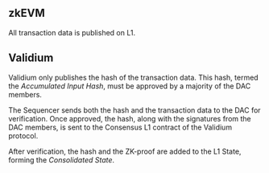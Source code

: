 ## zkEVM

All transaction data is published on L1. 

## Validium

Validium only publishes the hash of the transaction data. This hash, termed the _Accumulated Input Hash_, must be approved by a majority of the DAC members. 

The Sequencer sends both the hash and the transaction data to the DAC for verification. Once approved, the hash, along with the signatures from the DAC members, is sent to the Consensus L1 contract of the Validium protocol. 

After verification, the hash and the ZK-proof are added to the L1 State, forming the _Consolidated State_.
